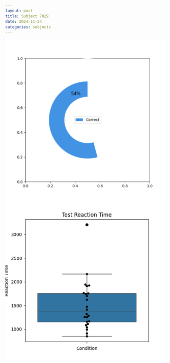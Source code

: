 ```yaml
---
layout: post
title: Subject 7029
date: 2024-11-24
categories: subjects
---
```


![](data/7029/run-9/7029_FN_acc_test.png)
![](data/7029/run-9/7029_FN_rt.png)
